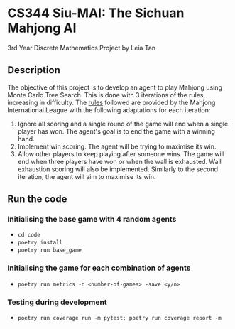 # CS344 Siu-MAI: The Sichuan Mahjong AI

3rd Year Discrete Mathematics Project by Leia Tan

## Description

The objective of this project is to develop an agent to play Mahjong using Monte Carlo Tree Search. This is done with 3 iterations of the rules, increasing in difficulty. The [rules](http://www.mahjong-mil.org/pdf/Brief_Introduction_to_Bloody_Mahjong.pdf) followed are provided by the Mahjong International League with the following adaptations for each iteration:

1. Ignore all scoring and a single round of the game will end when a single player has won. The agent's goal is to end the game with a winning hand.
2. Implement win scoring. The agent will be trying to maximise its win.
3. Allow other players to keep playing after someone wins. The game will end when three players have won or when the wall is exhausted. Wall exhaustion scoring will also be implemented. Similarly to the second iteration, the agent will aim to maximise its win.

## Run the code

### Initialising the base game with 4 random agents

- `cd code`
- `poetry install`
- `poetry run base_game`

### Initialising the game for each combination of agents

- `poetry run metrics -n <number-of-games> -save <y/n>`

### Testing during development

- `poetry run coverage run -m pytest; poetry run coverage report -m `
